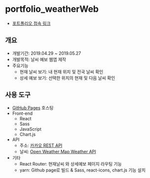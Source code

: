 # portfolio_weatherWeb

- [포트폴리오 접속 링크](https://teperi.github.io/portfolio_weatherWeb/)

## 개요

- 개발기간: 2019.04.29 ~ 2019.05.27
- 개발목적: 날씨 예보 웹앱 제작
- 주요기능
  - 현재 날씨 보기: 내 현재 위치 및 전국 날씨 확인
  - 상세 예보 보기: 선택한 위치의 현재 및 다음 날씨 확인

## 사용 도구

- [GitHub Pages](https://pages.github.com/) 호스팅
- Front-end
  - React
  - Sass
  - JavaScript
  - Chart.js
- API
  - 주소: [카카오 REST API](https://developers.kakao.com/docs/restapi/local)
  - 날씨: [Open Weather Map Weather API](https://openweathermap.org/api)
- 기타
  - React Router: 현재날씨 와 상세예보 페이지 라우팅 기능
  - yarn: Github page로 빌드 & Sass, react-icons, chart.js 기능 설치